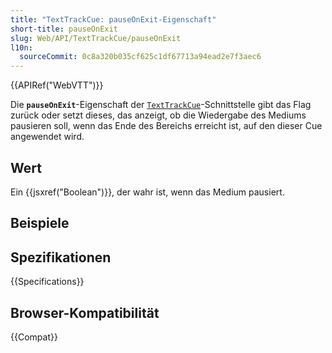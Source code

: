 ```yaml
---
title: "TextTrackCue: pauseOnExit-Eigenschaft"
short-title: pauseOnExit
slug: Web/API/TextTrackCue/pauseOnExit
l10n:
  sourceCommit: 0c8a320b035cf625c1df67713a94ead2e7f3aec6
---
```


{{APIRef("WebVTT")}}

Die **`pauseOnExit`**-Eigenschaft der [`TextTrackCue`](/de/docs/Web/API/TextTrackCue)-Schnittstelle gibt das Flag zurück oder setzt dieses, das anzeigt, ob die Wiedergabe des Mediums pausieren soll, wenn das Ende des Bereichs erreicht ist, auf den dieser Cue angewendet wird.

## Wert

Ein {{jsxref("Boolean")}}, der wahr ist, wenn das Medium pausiert.

## Beispiele

## Spezifikationen

{{Specifications}}

## Browser-Kompatibilität

{{Compat}}
